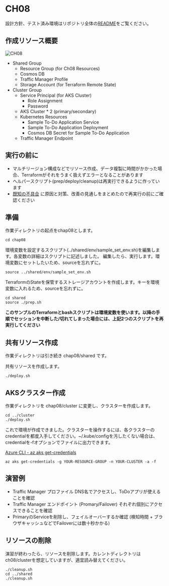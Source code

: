 # CH08

設計方針、テスト済み環境はリポジトリ全体の[README](https://github.com/ToruMakabe/Understanding-K8s)をご覧ください。

## 作成リソース概要

![CH08](https://github.com/ToruMakabe/Understanding-K8s/blob/master/pics/ch08.jpg?raw=true "CH08")

* Shared Group
  * Resource Group (for Ch08 Resources)
  * Cosmos DB
  * Traffic Manager Profile
  * Storage Account (for Terraform Remote State)
* Cluster Group
  * Service Principal (for AKS Cluster)
    * Role Assignment
    * Password
  * AKS Cluster * 2 (primary/secondary)
  * Kubernetes Resources
    * Sample To-Do Application Service
    * Sample To-Do Application Deployment
    * Cosmos DB Secret for Sample To-Do Application
  * Traffic Manager Endpoint

## 実行の前に

* マルチリージョン構成などでリソース作成、データ複製に時間がかかった場合、Terraformがそれをうまく扱えずエラーとなることがあります
* ヘルパースクリプト(prep/deploy/cleanup)は再実行できるように作っています
* [既知の不具合][link_known_issue] に原因と対策、改善の見通しをまとめたので再実行の前にご確認ください

[link_known_issue]: https://github.com/ToruMakabe/Understanding-K8s/blob/master/README.md#known_issue

## 準備

作業ディレクトリの起点をchap08とします。

```
cd chap08
```

環境変数を設定するスクリプト(../shared/env/sample_set_env.sh)を編集します。各変数の詳細はスクリプトに記述しました。
編集したら、実行します。環境変数にセットしたいため、sourceを忘れずに。

```
source ../shared/env/sample_set_env.sh
```

TerraformのStateを保管するストレージアカウントを作成します。キーを環境変数に入れるため、sourceを忘れずに。

```
cd shared
source ./prep.sh
```

__このサンプルのTerraformとbashスクリプトは環境変数を使います。以降の手順でセッションを中断した/切れてしまった場合には、上記2つのスクリプトを再実行してください__

## 共有リソース作成

作業ディレクトリは引き続き chap08/shared です。

共有リソースを作成します。

```
./deploy.sh
```

## AKSクラスター作成

作業ディレクトリを chap08/cluster に変更し、クラスターを作成します。

```
cd ../cluster
./deploy.sh
```

これで環境が作成できました。クラスターを操作するには、各クラスターのcredentialを都度入手してください。~/.kube/configを汚したくない場合は、credentialを-fオプションでファイルに出力できます。

[Azure CLI - az aks get-credentials](https://docs.microsoft.com/en-us/cli/azure/aks?view=azure-cli-latest#az-aks-get-credentials)

```
az aks get-credentials -g YOUR-RESOURCE-GROUP -n YOUR-CLUSTER -a -f
```

## 演習例

* Traffic Manager プロファイル DNS名でアクセスし、ToDoアプリが使えることを確認
* Traffic Manager エンドポイント (Promary/Failover) それぞれ個別にアクセスできることを確認
* PrimaryのServiceを削除し、フェイルオーバーするか確認 (検知時間 + ブラウザキャッシュなどでFailoverには数十秒かかる)

## リソースの削除

演習が終わったら、リソースを削除します。カレントディレクトリはch08/clusterを想定していますが、適宜読み替えてください。

```
./cleanup.sh
cd ../shared
./cleanup.sh
```